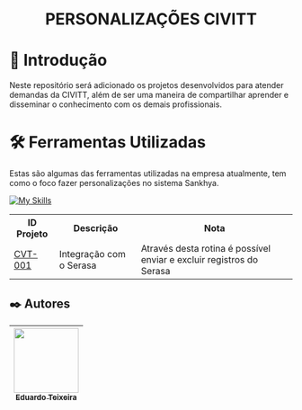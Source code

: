 

<div align="center"><h1>PERSONALIZAÇÕES CIVITT</h1>
</div>

# 📖 Introdução

Neste repositório será adicionado os projetos desenvolvidos para atender demandas da CIVITT, além de ser uma maneira de compartilhar aprender e disseminar o conhecimento com os demais profissionais. 


# 🛠 Ferramentas Utilizadas
Estas são algumas das ferramentas utilizadas na empresa atualmente, tem como o foco fazer personalizações no sistema Sankhya. 

[![My Skills](https://skillicons.dev/icons?i=java,js,eclipse,git,gitlab)](https://skillicons.dev)


<table>
<tr>
  <th>ID Projeto</th>
  <th>Descrição</th>
  <th>Nota</th>
</tr>
<tr>
  <td><a href="https://github.com/EDUARDO-TEIXEIRA/Personalizacao-CIVITT/tree/main/A%C3%A7%C3%B5es%20Java/src/br/IntegracaoSerasa">CVT-001</a></td>
  <td>Integração com o Serasa</td>
  <td>Através desta rotina é possível enviar e excluir registros do Serasa</td>

</table>

## ✒️ Autores
| [<img src="https://avatars.githubusercontent.com/u/34588048?v=4" width=115><br><sub>Eduardo Teixeira</sub>](https://github.com/eduardo-teixeira) 
| :---: 


